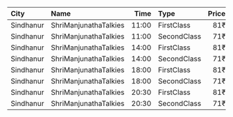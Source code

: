 | City      | Name                  |  Time | Type        | Price | Capacity | Booked |
| :-------- | :-------------------- | ----: | :---------- | ----: | -------: | -----: |
| Sindhanur | ShriManjunathaTalkies | 11:00 | FirstClass  |   81₹ |      220 |    120 |
| Sindhanur | ShriManjunathaTalkies | 11:00 | SecondClass |   71₹ |      260 |    260 |
| Sindhanur | ShriManjunathaTalkies | 14:00 | FirstClass  |   81₹ |      220 |    120 |
| Sindhanur | ShriManjunathaTalkies | 14:00 | SecondClass |   71₹ |      260 |    260 |
| Sindhanur | ShriManjunathaTalkies | 18:00 | FirstClass  |   81₹ |      220 |    120 |
| Sindhanur | ShriManjunathaTalkies | 18:00 | SecondClass |   71₹ |      260 |    260 |
| Sindhanur | ShriManjunathaTalkies | 20:30 | FirstClass  |   81₹ |      220 |    120 |
| Sindhanur | ShriManjunathaTalkies | 20:30 | SecondClass |   71₹ |      260 |    260 |